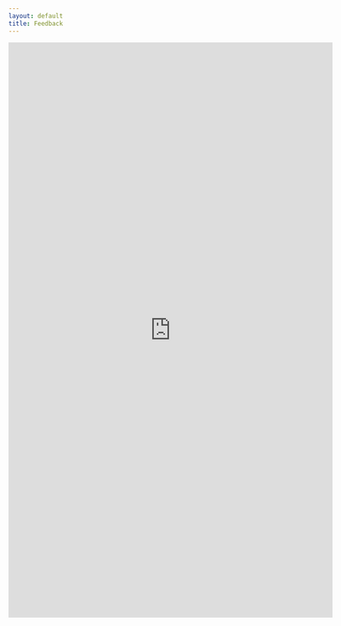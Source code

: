 ```yaml
---
layout: default
title: Feedback
---
```


<div class="jumbotron" id="blog-jumbo">
    <div class="container">
        <iframe src="https://docs.google.com/forms/d/e/1FAIpQLSc7Jvi2gBC-1KHaGmZz9DtI91qcsWRTW8oqWKJomcrQWZQfvg/viewform?embedded=true" width="640" height="1135" frameborder="0" marginheight="0" marginwidth="0">Loading…</iframe>
    </div>
</div>
